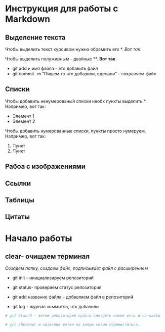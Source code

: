 # Инструкция для работы с Markdown

## Выделение текста

Чтобы выделить текст курсивом нужно обрамить его *.
*Вот так*

 Чтобы выделить полужирным - двойные **.
**Вот так**

* git add и имя файла - это добавить файл
* git commit -m "Пишем то что добавили, сделали" - сохраняем файл


## Списки

Чтобы добавить ненумерованый списки необх пункты выделить *. Например, вот так:
* Элемент 1
* Элемент 2

Чтобы добавить нумерованные списки, пункты просто нумеруем.
Например, вот так:

1. Пункт
2. Пункт

## Рабоа с изображениями

## Ссылки

## Таблицы

## Цитаты

# Начало работы 

## clear- очищаем терминал

*Созадем папку, создаем файл, подписывает файл с расширением*

* git init - инициализируем репозиторий

* git status-  проверяем статус репозитория

* git add название файла - добавляем файл в репозиторий
 
* git log - журнал коммитов, что добавили 

```sh
# git branch - ветки репозитория просто смотреть какие есть и на какоц находимся. Если пишем ее название то созадем новую ветку/

# git checkout и название ветки на какую хотим перемиститься.

```

